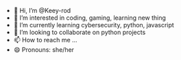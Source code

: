 - 👋 Hi, I’m @Keey-rod
- 👀 I’m interested in coding, gaming, learning new thing
- 🌱 I’m currently learning cybersecurity, python, javascript
- 💞️ I’m looking to collaborate on python projects
- 📫 How to reach me ...
- 😄 Pronouns: she/her


<!---
Keey-rod/Keey-rod is a ✨ special ✨ repository because its `README.md` (this file) appears on your GitHub profile.
You can click the Preview link to take a look at your changes.
--->
